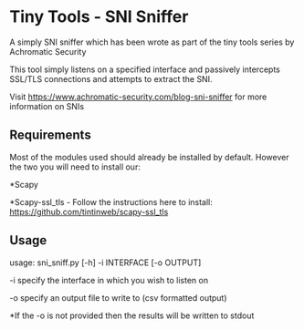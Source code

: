 # Tiny Tools - SNI Sniffer

A simply SNI sniffer which has been wrote as part of the tiny tools series by Achromatic Security

This tool simply listens on a specified interface and passively intercepts SSL/TLS connections and attempts to extract the SNI.

Visit https://www.achromatic-security.com/blog-sni-sniffer for more information on SNIs

## Requirements

Most of the modules used should already be installed by default. However the two you will need to install our:

*Scapy

*Scapy-ssl_tls - Follow the instructions here to install: https://github.com/tintinweb/scapy-ssl_tls

## Usage

usage: sni_sniff.py [-h] -i INTERFACE [-o OUTPUT]

-i specify the interface in which you wish to listen on

-o specify an output file to write to (csv formatted output)

*If the -o is not provided then the results will be written to stdout

